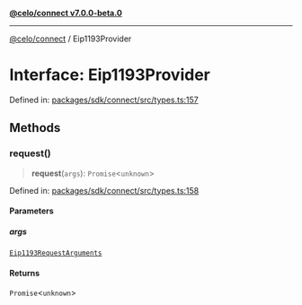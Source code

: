 [**@celo/connect v7.0.0-beta.0**](../README.md)

***

[@celo/connect](../globals.md) / Eip1193Provider

# Interface: Eip1193Provider

Defined in: [packages/sdk/connect/src/types.ts:157](https://github.com/celo-org/developer-tooling/blob/master/packages/sdk/connect/src/types.ts#L157)

## Methods

### request()

> **request**(`args`): `Promise`\<`unknown`\>

Defined in: [packages/sdk/connect/src/types.ts:158](https://github.com/celo-org/developer-tooling/blob/master/packages/sdk/connect/src/types.ts#L158)

#### Parameters

##### args

[`Eip1193RequestArguments`](Eip1193RequestArguments.md)

#### Returns

`Promise`\<`unknown`\>
